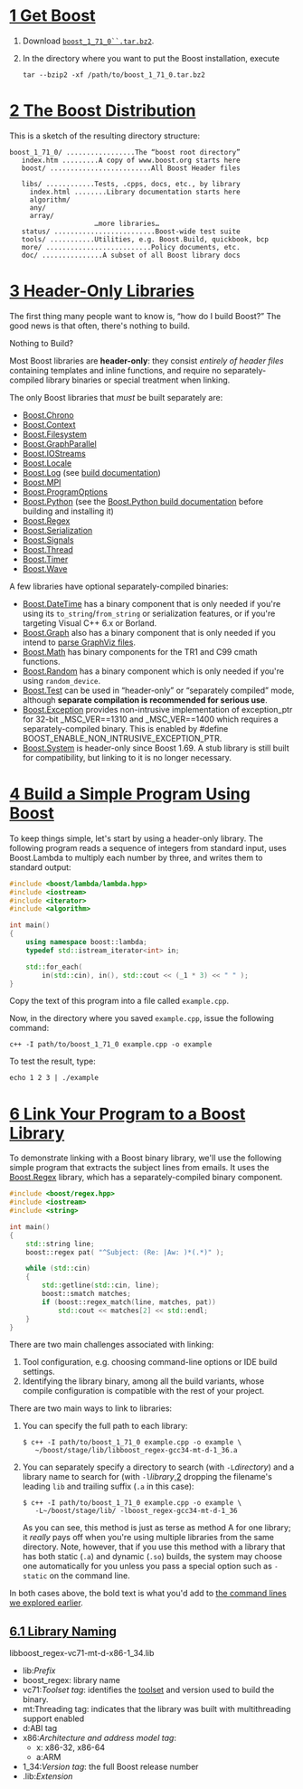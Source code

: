 # [1  Get Boost](https://www.boost.org/doc/libs/1_71_0/more/getting_started/unix-variants.html#id20)

1. Download [`boost_1_71_0``.tar.bz2`](https://www.boost.org/users/history/version_1_71_0.html).

2. In the directory where you want to put the Boost installation, execute

   ```
   tar --bzip2 -xf /path/to/boost_1_71_0.tar.bz2
   ```

# [2  The Boost Distribution](https://www.boost.org/doc/libs/1_71_0/more/getting_started/unix-variants.html#id21)

This is a sketch of the resulting directory structure:

```
boost_1_71_0/ .................The “boost root directory”
   index.htm .........A copy of www.boost.org starts here
   boost/ .........................All Boost Header files
    
   libs/ ............Tests, .cpps, docs, etc., by library
     index.html ........Library documentation starts here
     algorithm/
     any/
     array/
                     …more libraries…
   status/ .........................Boost-wide test suite
   tools/ ...........Utilities, e.g. Boost.Build, quickbook, bcp
   more/ ..........................Policy documents, etc.
   doc/ ...............A subset of all Boost library docs
```

# [3  Header-Only Libraries](https://www.boost.org/doc/libs/1_71_0/more/getting_started/unix-variants.html#id22)

The first thing many people want to know is, “how do I build Boost?” The good news is that often, there's nothing to build.

Nothing to Build?

Most Boost libraries are **header-only**: they consist *entirely of header files* containing templates and inline functions, and require no separately-compiled library binaries or special treatment when linking.

The only Boost libraries that *must* be built separately are:

- [Boost.Chrono](https://www.boost.org/doc/libs/1_71_0/libs/chrono/index.html)
- [Boost.Context](https://www.boost.org/doc/libs/1_71_0/libs/context/index.html)
- [Boost.Filesystem](https://www.boost.org/doc/libs/1_71_0/libs/filesystem/index.html)
- [Boost.GraphParallel](https://www.boost.org/doc/libs/1_71_0/libs/graph_parallel/index.html)
- [Boost.IOStreams](https://www.boost.org/doc/libs/1_71_0/libs/iostreams/index.html)
- [Boost.Locale](https://www.boost.org/doc/libs/1_71_0/libs/locale/index.html)
- [Boost.Log](https://www.boost.org/doc/libs/1_71_0/libs/log/index.html) (see [build documentation](https://www.boost.org/doc/libs/1_71_0/libs/log/doc/html/log/installation/config.html))
- [Boost.MPI](https://www.boost.org/doc/libs/1_71_0/libs/mpi/index.html)
- [Boost.ProgramOptions](https://www.boost.org/doc/libs/1_71_0/libs/program_options/index.html)
- [Boost.Python](https://www.boost.org/doc/libs/1_71_0/libs/python/doc/html/building.html) (see the [Boost.Python build documentation](https://www.boost.org/doc/libs/1_71_0/libs/python/doc/html/building.html) before building and installing it)
- [Boost.Regex](https://www.boost.org/doc/libs/1_71_0/libs/regex/index.html)
- [Boost.Serialization](https://www.boost.org/doc/libs/1_71_0/libs/serialization/index.html)
- [Boost.Signals](https://www.boost.org/doc/libs/1_71_0/libs/signals/index.html)
- [Boost.Thread](https://www.boost.org/doc/libs/1_71_0/libs/thread/index.html)
- [Boost.Timer](https://www.boost.org/doc/libs/1_71_0/libs/timer/index.html)
- [Boost.Wave](https://www.boost.org/doc/libs/1_71_0/libs/wave/index.html)

A few libraries have optional separately-compiled binaries:

- [Boost.DateTime](https://www.boost.org/doc/libs/1_71_0/libs/date_time/index.html) has a binary component that is only needed if you're using its `to_string`/`from_string` or serialization features, or if you're targeting Visual C++ 6.x or Borland.
- [Boost.Graph](https://www.boost.org/doc/libs/1_71_0/libs/graph/index.html) also has a binary component that is only needed if you intend to [parse GraphViz files](https://www.boost.org/doc/libs/1_71_0/libs/graph/doc/read_graphviz.html).
- [Boost.Math](https://www.boost.org/doc/libs/1_71_0/libs/math/index.html) has binary components for the TR1 and C99 cmath functions.
- [Boost.Random](https://www.boost.org/doc/libs/1_71_0/libs/random/index.html) has a binary component which is only needed if you're using `random_device`.
- [Boost.Test](https://www.boost.org/doc/libs/1_71_0/libs/test/index.html) can be used in “header-only” or “separately compiled” mode, although **separate compilation is recommended for serious use**.
- [Boost.Exception](https://www.boost.org/doc/libs/1_71_0/libs/exception/index.html) provides non-intrusive implementation of exception_ptr for 32-bit _MSC_VER==1310 and _MSC_VER==1400 which requires a separately-compiled binary. This is enabled by #define BOOST_ENABLE_NON_INTRUSIVE_EXCEPTION_PTR.
- [Boost.System](https://www.boost.org/doc/libs/1_71_0/libs/system/index.html) is header-only since Boost 1.69. A stub library is still built for compatibility, but linking to it is no longer necessary.



# [4  Build a Simple Program Using Boost](https://www.boost.org/doc/libs/1_71_0/more/getting_started/unix-variants.html#id23)

To keep things simple, let's start by using a header-only library. The following program reads a sequence of integers from standard input, uses Boost.Lambda to multiply each number by three, and writes them to standard output:

```c++
#include <boost/lambda/lambda.hpp>
#include <iostream>
#include <iterator>
#include <algorithm>

int main()
{
    using namespace boost::lambda;
    typedef std::istream_iterator<int> in;

    std::for_each(
        in(std::cin), in(), std::cout << (_1 * 3) << " " );
}
```

Copy the text of this program into a file called `example.cpp`.

Now, in the directory where you saved `example.cpp`, issue the following command:

```shell
c++ -I path/to/boost_1_71_0 example.cpp -o example
```

To test the result, type:

```shell
echo 1 2 3 | ./example
```



# [6  Link Your Program to a Boost Library](https://www.boost.org/doc/libs/1_71_0/more/getting_started/unix-variants.html#id34)

To demonstrate linking with a Boost binary library, we'll use the following simple program that extracts the subject lines from emails. It uses the [Boost.Regex](https://www.boost.org/doc/libs/1_71_0/libs/regex/index.html) library, which has a separately-compiled binary component.

```c++
#include <boost/regex.hpp>
#include <iostream>
#include <string>

int main()
{
    std::string line;
    boost::regex pat( "^Subject: (Re: |Aw: )*(.*)" );

    while (std::cin)
    {
        std::getline(std::cin, line);
        boost::smatch matches;
        if (boost::regex_match(line, matches, pat))
            std::cout << matches[2] << std::endl;
    }
}
```

There are two main challenges associated with linking:

1. Tool configuration, e.g. choosing command-line options or IDE build settings.
2. Identifying the library binary, among all the build variants, whose compile configuration is compatible with the rest of your project.

There are two main ways to link to libraries:

1. You can specify the full path to each library:

   ```shell
   $ c++ -I path/to/boost_1_71_0 example.cpp -o example \
      ~/boost/stage/lib/libboost_regex-gcc34-mt-d-1_36.a
   ```

2. You can separately specify a directory to search (with `-L`*directory*) and a library name to search for (with `-l`*library*,[2](https://www.boost.org/doc/libs/1_71_0/more/getting_started/unix-variants.html#lowercase-l) dropping the filename's leading `lib` and trailing suffix (`.a` in this case):

   ```shell
   $ c++ -I path/to/boost_1_71_0 example.cpp -o example \
      -L~/boost/stage/lib/ -lboost_regex-gcc34-mt-d-1_36
   ```

   As you can see, this method is just as terse as method A for one library; it *really* pays off when you're using multiple libraries from the same directory. Note, however, that if you use this method with a library that has both static (`.a`) and dynamic (`.so`) builds, the system may choose one automatically for you unless you pass a special option such as `-static` on the command line.

In both cases above, the bold text is what you'd add to [the command lines we explored earlier](https://www.boost.org/doc/libs/1_71_0/more/getting_started/unix-variants.html#build-a-simple-program-using-boost).



## [6.1  Library Naming](https://www.boost.org/doc/libs/1_71_0/more/getting_started/unix-variants.html#id35)

libboost_regex-vc71-mt-d-x86-1_34.lib

* lib:*Prefix*
* boost_regex: library name
* vc71:*Toolset tag*: identifies the [toolset](https://www.boost.org/doc/libs/1_71_0/more/getting_started/unix-variants.html#toolset) and version used to build the binary.
* mt:Threading tag: indicates that the library was built with multithreading support enabled
* d:ABI tag
* x86:*Architecture and address model tag*:
  * x: x86-32, x86-64
  * a:ARM
* 1_34:*Version tag*: the full Boost release number
* .lib:*Extension*